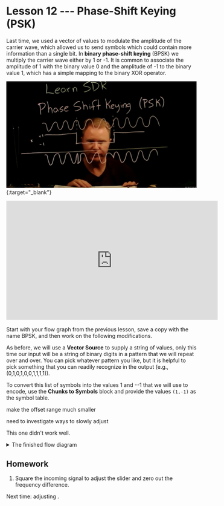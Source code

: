 # Lesson 12 --- Phase-Shift Keying (PSK)

Last time, we used a vector of values to modulate the amplitude of the carrier wave, which allowed us to send symbols which could contain more information than a single bit. In **binary phase-shift keying** (BPSK) we multiply the carrier wave either by 1 or -1. It is common to associate the amplitude of 1 with the binary value 0 and the amplitude of -1 to the binary value 1, which has a simple mapping to the binary XOR operator.

[ ![video](figs/video/PSK-video.jpg)](https://youtu.be/EHQcuFuQA5w){:target="_blank"}

<iframe width="560" height="315" src="https://www.youtube.com/embed/EHQcuFuQA5w" title="YouTube video player" frameborder="0" allow="accelerometer; autoplay; clipboard-write; encrypted-media; gyroscope; picture-in-picture" allowfullscreen></iframe>

Start with your flow graph from the previous lesson, save a copy with the name BPSK, and then work on the following modifications.

As before, we will use a **Vector Source** to supply a string of values, only this time our input will be a string of binary digits in a pattern that we will repeat over and over. You can pick whatever pattern you like, but it is helpful to pick something that you can readily recognize in the output (e.g., (0,1,0,1,0,0,1,1,1,1)).

To convert this list of symbols into the values 1 and --1 that we will use to encode, use the **Chunks to Symbols** block and provide the values `(1,-1)` as the symbol table.


make the offset range much smaller

need to investigate ways to slowly adjust 

This one didn't work well.

<details markdown='block'>
<summary markdown='span'> The finished flow diagram </summary>

{:refdef: .center}
![BPSK flow diagram](figs/flow/BPSK-flowdiagram.png)
{: refdef}

</details>



## Homework

1. Square the incoming signal to adjust the slider and zero out the frequency difference. 

Next time: adjusting . 
